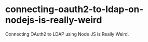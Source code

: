 # connecting-oauth2-to-ldap-on-nodejs-is-really-weird
Connecting OAuth2 to LDAP using Node JS is Really Weird.
